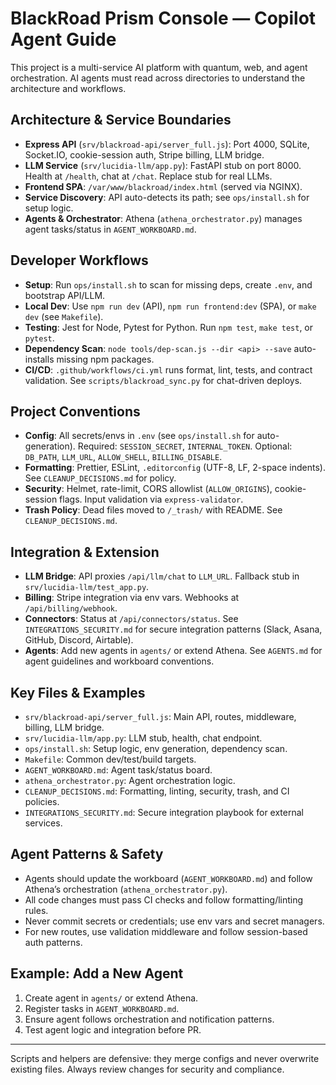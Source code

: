 
# BlackRoad Prism Console — Copilot Agent Guide

This project is a multi-service AI platform with quantum, web, and agent orchestration. AI agents must read across directories to understand the architecture and workflows.

## Architecture & Service Boundaries
- **Express API** (`srv/blackroad-api/server_full.js`): Port 4000, SQLite, Socket.IO, cookie-session auth, Stripe billing, LLM bridge.
- **LLM Service** (`srv/lucidia-llm/app.py`): FastAPI stub on port 8000. Health at `/health`, chat at `/chat`. Replace stub for real LLMs.
- **Frontend SPA**: `/var/www/blackroad/index.html` (served via NGINX).
- **Service Discovery**: API auto-detects its path; see `ops/install.sh` for setup logic.
- **Agents & Orchestrator**: Athena (`athena_orchestrator.py`) manages agent tasks/status in `AGENT_WORKBOARD.md`.

## Developer Workflows
- **Setup**: Run `ops/install.sh` to scan for missing deps, create `.env`, and bootstrap API/LLM.
- **Local Dev**: Use `npm run dev` (API), `npm run frontend:dev` (SPA), or `make dev` (see `Makefile`).
- **Testing**: Jest for Node, Pytest for Python. Run `npm test`, `make test`, or `pytest`.
- **Dependency Scan**: `node tools/dep-scan.js --dir <api> --save` auto-installs missing npm packages.
- **CI/CD**: `.github/workflows/ci.yml` runs format, lint, tests, and contract validation. See `scripts/blackroad_sync.py` for chat-driven deploys.

## Project Conventions
- **Config**: All secrets/envs in `.env` (see `ops/install.sh` for auto-generation). Required: `SESSION_SECRET`, `INTERNAL_TOKEN`. Optional: `DB_PATH`, `LLM_URL`, `ALLOW_SHELL`, `BILLING_DISABLE`.
- **Formatting**: Prettier, ESLint, `.editorconfig` (UTF-8, LF, 2-space indents). See `CLEANUP_DECISIONS.md` for policy.
- **Security**: Helmet, rate-limit, CORS allowlist (`ALLOW_ORIGINS`), cookie-session flags. Input validation via `express-validator`.
- **Trash Policy**: Dead files moved to `/_trash/` with README. See `CLEANUP_DECISIONS.md`.

## Integration & Extension
- **LLM Bridge**: API proxies `/api/llm/chat` to `LLM_URL`. Fallback stub in `srv/lucidia-llm/test_app.py`.
- **Billing**: Stripe integration via env vars. Webhooks at `/api/billing/webhook`.
- **Connectors**: Status at `/api/connectors/status`. See `INTEGRATIONS_SECURITY.md` for secure integration patterns (Slack, Asana, GitHub, Discord, Airtable).
- **Agents**: Add new agents in `agents/` or extend Athena. See `AGENTS.md` for agent guidelines and workboard conventions.

## Key Files & Examples
- `srv/blackroad-api/server_full.js`: Main API, routes, middleware, billing, LLM bridge.
- `srv/lucidia-llm/app.py`: LLM stub, health, chat endpoint.
- `ops/install.sh`: Setup logic, env generation, dependency scan.
- `Makefile`: Common dev/test/build targets.
- `AGENT_WORKBOARD.md`: Agent task/status board.
- `athena_orchestrator.py`: Agent orchestration logic.
- `CLEANUP_DECISIONS.md`: Formatting, linting, security, trash, and CI policies.
- `INTEGRATIONS_SECURITY.md`: Secure integration playbook for external services.

## Agent Patterns & Safety
- Agents should update the workboard (`AGENT_WORKBOARD.md`) and follow Athena’s orchestration (`athena_orchestrator.py`).
- All code changes must pass CI checks and follow formatting/linting rules.
- Never commit secrets or credentials; use env vars and secret managers.
- For new routes, use validation middleware and follow session-based auth patterns.

## Example: Add a New Agent
1. Create agent in `agents/` or extend Athena.
2. Register tasks in `AGENT_WORKBOARD.md`.
3. Ensure agent follows orchestration and notification patterns.
4. Test agent logic and integration before PR.

---
Scripts and helpers are defensive: they merge configs and never overwrite existing files. Always review changes for security and compliance.